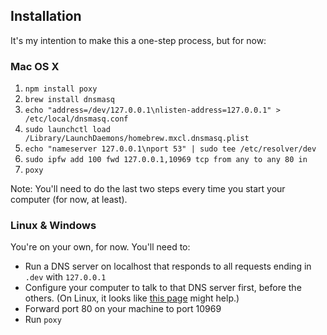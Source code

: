 ## Installation

It's my intention to make this a one-step process, but for now:

### Mac OS X

1. `npm install poxy`
2. `brew install dnsmasq`
3. `echo "address=/dev/127.0.0.1\nlisten-address=127.0.0.1" > /etc/local/dnsmasq.conf`
4. `sudo launchctl load /Library/LaunchDaemons/homebrew.mxcl.dnsmasq.plist`
5. `echo "nameserver 127.0.0.1\nport 53" | sudo tee /etc/resolver/dev`
6. `sudo ipfw add 100 fwd 127.0.0.1,10969 tcp from any to any 80 in`
7. `poxy`

Note: You'll need to do the last two steps every time you start your computer (for now, at least).

### Linux & Windows

You're on your own, for now. You'll need to:

- Run a DNS server on localhost that responds to all requests ending in `.dev` with `127.0.0.1`
- Configure your computer to talk to that DNS server first, before the others. (On Linux, it looks like [this page](https://wiki.archlinux.org/index.php/Dnsmasq#DNS_Cache_Setup) might help.)
- Forward port 80 on your machine to port 10969
- Run `poxy`
